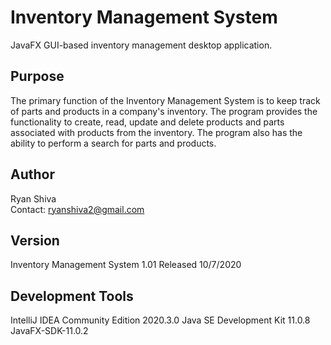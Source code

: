 # Inventory Management System
 JavaFX GUI-based inventory management desktop application.

## Purpose
The primary function of the Inventory Management System is to keep track of parts and products in a company's inventory. The program provides the functionality to create, read, update and delete products and parts associated with products from the inventory. The program also has the ability to perform a search for parts and products.

## Author
Ryan Shiva  
Contact: ryanshiva2@gmail.com

## Version
Inventory Management System 1.01
Released 10/7/2020

## Development Tools
IntelliJ IDEA Community Edition 2020.3.0
Java SE Development Kit 11.0.8
JavaFX-SDK-11.0.2
